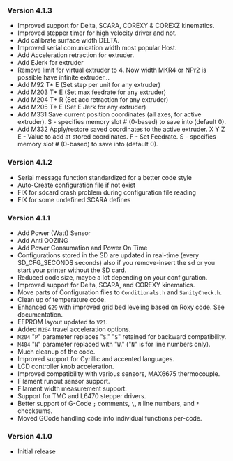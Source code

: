 ### Version 4.1.3
* Improved support for Delta, SCARA, COREXY & COREXZ kinematics.
* Improved stepper timer for high velocity driver and not.
* Add calibrate surface width DELTA.
* Improved serial comunication width most popular Host.
* Add Acceleration retraction for extruder.
* Add EJerk for extruder
* Remove limit for virtual extruder to 4. Now width MKR4 or NPr2 is possible have infinite extruder...
* Add M92 T* E (Set step per unit for any extruder)
* Add M203 T* E (Set max feedrate for any extruder)
* Add M204 T* R (Set acc retraction for any extruder)
* Add M205 T* E (Set E Jerk for any extruder)
* Add M331 Save current position coordinates (all axes, for active extruder).
	S<SLOT> - specifies memory slot # (0-based) to save into (default 0).
* Add M332 Apply/restore saved coordinates to the active extruder.
	X Y Z E - Value to add at stored coordinates.
	F<speed> - Set Feedrate.
	S<SLOT> - specifies memory slot # (0-based) to save into (default 0).

### Version 4.1.2
* Serial message function standardized for a better code style
* Auto-Create configuration file if not exist
* FIX for sdcard crash problem during configuration file reading
* FIX for some undefined SCARA defines

### Version 4.1.1
* Add Power (Watt) Sensor
* Add Anti OOZING
* Add Power Consumation and Power On Time
* Configurations stored in the SD are updated in real-time (every SD_CFG_SECONDS seconds) also if you remove-insert the sd or you start your printer without the SD card.
* Reduced code size, maybe a lot depending on your configuration.
* Improved support for Delta, SCARA, and COREXY kinematics.
* Move parts of Configuration files to `Conditionals.h` and `SanityCheck.h`.
* Clean up of temperature code.
* Enhanced `G29` with improved grid bed leveling based on Roxy code. See documentation.
* EEPROM layout updated to `V21`.
* Added `M204` travel acceleration options.
* `M204` "`P`" parameter replaces "`S`." "`S`" retained for backward compatibility.
* `M404` "`N`" parameter replaced with "`W`." ("`N`" is for line numbers only).
* Much cleanup of the code.
* Improved support for Cyrillic and accented languages.
* LCD controller knob acceleration.
* Improved compatibility with various sensors, MAX6675 thermocouple.
* Filament runout sensor support.
* Filament width measurement support.
* Support for TMC and L6470 stepper drivers.
* Better support of G-Code `;` comments, `\`, `N` line numbers, and `*` checksums.
* Moved GCode handling code into individual functions per-code.

### Version 4.1.0
* Initial release
